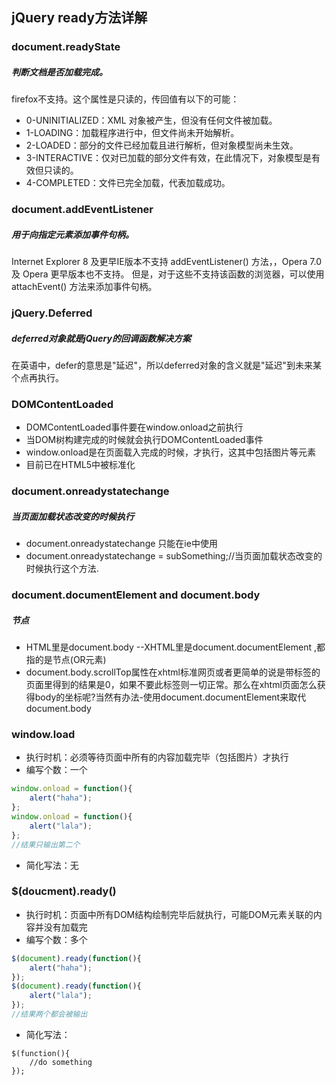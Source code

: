 ## jQuery ready方法详解

### document.readyState
##### 判断文档是否加载完成。
firefox不支持。这个属性是只读的，传回值有以下的可能：

* 0-UNINITIALIZED：XML 对象被产生，但没有任何文件被加载。
* 1-LOADING：加载程序进行中，但文件尚未开始解析。
* 2-LOADED：部分的文件已经加载且进行解析，但对象模型尚未生效。
* 3-INTERACTIVE：仅对已加载的部分文件有效，在此情况下，对象模型是有效但只读的。
* 4-COMPLETED：文件已完全加载，代表加载成功。

### document.addEventListener
##### 用于向指定元素添加事件句柄。
Internet Explorer 8 及更早IE版本不支持 addEventListener() 方法，，Opera 7.0 及 Opera 更早版本也不支持。 但是，对于这些不支持该函数的浏览器，可以使用 attachEvent() 方法来添加事件句柄。

### jQuery.Deferred
##### deferred对象就是jQuery的回调函数解决方案
在英语中，defer的意思是"延迟"，所以deferred对象的含义就是"延迟"到未来某个点再执行。

### DOMContentLoaded
* DOMContentLoaded事件要在window.onload之前执行
* 当DOM树构建完成的时候就会执行DOMContentLoaded事件
* window.onload是在页面载入完成的时候，才执行，这其中包括图片等元素
* 目前已在HTML5中被标准化

### document.onreadystatechange
##### 当页面加载状态改变的时候执行
* document.onreadystatechange 只能在ie中使用
* document.onreadystatechange = subSomething;//当页面加载状态改变的时候执行这个方法.

### document.documentElement and document.body
##### 节点
* HTML里是document.body  --XHTML里是document.documentElement ,都指的是节点(OR元素)
* document.body.scrollTop属性在xhtml标准网页或者更简单的说是带<!DOCTYPE ..>标签的页面里得到的结果是0，如果不要此标签则一切正常。那么在xhtml页面怎么获得body的坐标呢?当然有办法-使用document.documentElement来取代document.body

### window.load
* 执行时机：必须等待页面中所有的内容加载完毕（包括图片）才执行
* 编写个数：一个
``` javascript
window.onload = function(){
    alert("haha");
};
window.onload = function(){
    alert("lala");
};
//结果只输出第二个
```

* 简化写法：无

### $(doucment).ready()
* 执行时机：页面中所有DOM结构绘制完毕后就执行，可能DOM元素关联的内容并没有加载完
* 编写个数：多个
``` javascript
$(document).ready(function(){
    alert("haha");
});
$(document).ready(function(){
    alert("lala");
});
//结果两个都会被输出
```

* 简化写法：
```
$(function(){
    //do something
});
```